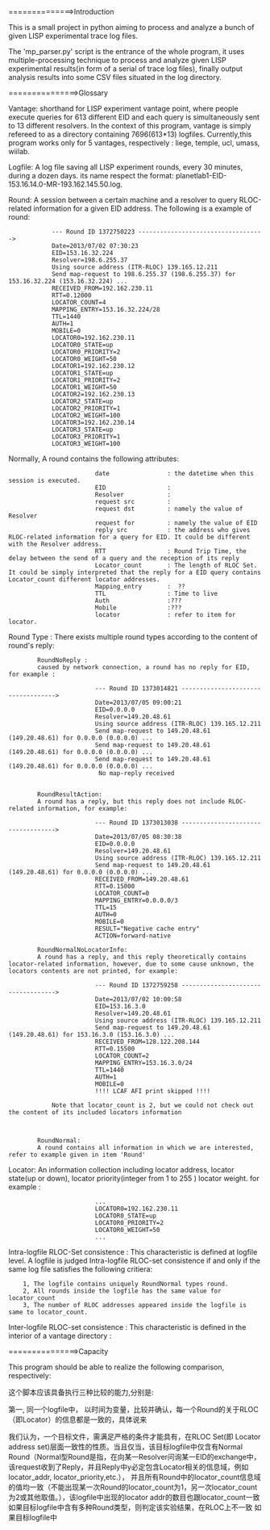 ==============>Introduction

This is a small project in python aiming to process and analyze a bunch of given LISP experimental trace log files.

The 'mp_parser.py' script is the entrance of the whole program, it uses multiple-processing technique to process and
analyze given LISP experimental results(in form of a serial of trace log files), finally output analysis results into
some CSV files situated in the log directory.

===============>Glossary

Vantage: shorthand for LISP experiment vantage point, where people execute queries for 613 different EID and each query
is simultaneously sent to 13 different resolvers. In the context of this program, vantage is simply refereed to as a directory
containing 7696(613*13) logfiles. Currently,this program works only for 5 vantages, respectively : liege, temple, ucl, umass, wiilab.

Logfile: A log file saving all LISP experiment rounds, every 30 minutes, during a dozen days. its name respect the format:
planetlab1-EID-153.16.14.0-MR-193.162.145.50.log.

Round: A session between a certain machine and a resolver to query RLOC-related information for a given EID address.
The following is a example of round:
                
                --- Round ID 1372750223 ----------------------------------->
                Date=2013/07/02 07:30:23
                EID=153.16.32.224
                Resolver=198.6.255.37
                Using source address (ITR-RLOC) 139.165.12.211
                Send map-request to 198.6.255.37 (198.6.255.37) for 153.16.32.224 (153.16.32.224) ...
                RECEIVED_FROM=192.162.230.11
                RTT=0.12000
                LOCATOR_COUNT=4
                MAPPING_ENTRY=153.16.32.224/28
                TTL=1440
                AUTH=1
                MOBILE=0
                LOCATOR0=192.162.230.11
                LOCATOR0_STATE=up
                LOCATOR0_PRIORITY=2
                LOCATOR0_WEIGHT=50
                LOCATOR1=192.162.230.12
                LOCATOR1_STATE=up
                LOCATOR1_PRIORITY=2
                LOCATOR1_WEIGHT=50
                LOCATOR2=192.162.230.13
                LOCATOR2_STATE=up
                LOCATOR2_PRIORITY=1
                LOCATOR2_WEIGHT=100
                LOCATOR3=192.162.230.14
                LOCATOR3_STATE=up
                LOCATOR3_PRIORITY=1
                LOCATOR3_WEIGHT=100

Normally, A round contains the following attributes:

                            date                : the datetime when this session is executed.
                            EID                 :
                            Resolver            :
                            request src         :
                            request dst         : namely the value of Resolver
                            request for         : namely the value of EID
                            reply src           : the address who gives RLOC-related information for a query for EID. It could be different with the Resolver address.
                            RTT                 : Round Trip Time, the delay between the send of a query and the reception of its reply
                            Locator_count       : The length of RLOC Set. It could be simply interpreted that the reply for a EID query contains Locator_count different locator addresses.
                            Mapping_entry       :  ??
                            TTL                 : Time to live
                            Auth                :???
                            Mobile              :???
                            locator             : refer to item for locator.

Round Type : There exists multiple round types according to the content of round's reply:

            RoundNoReply :
            caused by network connection, a round has no reply for EID, for example :
            
                            --- Round ID 1373014821 ----------------------------------->
                            Date=2013/07/05 09:00:21
                            EID=0.0.0.0
                            Resolver=149.20.48.61
                            Using source address (ITR-RLOC) 139.165.12.211
                            Send map-request to 149.20.48.61 (149.20.48.61) for 0.0.0.0 (0.0.0.0) ...
                            Send map-request to 149.20.48.61 (149.20.48.61) for 0.0.0.0 (0.0.0.0) ...
                            Send map-request to 149.20.48.61 (149.20.48.61) for 0.0.0.0 (0.0.0.0) ...
                             No map-reply received 


            RoundResultAction: 
            A round has a reply, but this reply does not include RLOC-related information, for example:
            
                            --- Round ID 1373013038 ----------------------------------->
                            Date=2013/07/05 08:30:38
                            EID=0.0.0.0
                            Resolver=149.20.48.61
                            Using source address (ITR-RLOC) 139.165.12.211
                            Send map-request to 149.20.48.61 (149.20.48.61) for 0.0.0.0 (0.0.0.0) ...
                            RECEIVED_FROM=149.20.48.61
                            RTT=0.15000
                            LOCATOR_COUNT=0
                            MAPPING_ENTRY=0.0.0.0/3
                            TTL=15
                            AUTH=0
                            MOBILE=0
                            RESULT="Negative cache entry"
                            ACTION=forward-native
                            
            RoundNormalNoLocatorInfo: 
            A round has a reply, and this reply theoretically contains locator-related information, however, due to some cause unknown, the locators contents are not printed, for example:
                
                            --- Round ID 1372759258 ----------------------------------->
                            Date=2013/07/02 10:00:58
                            EID=153.16.3.0
                            Resolver=149.20.48.61
                            Using source address (ITR-RLOC) 139.165.12.211
                            Send map-request to 149.20.48.61 (149.20.48.61) for 153.16.3.0 (153.16.3.0) ...
                            RECEIVED_FROM=128.122.208.144
                            RTT=0.15500
                            LOCATOR_COUNT=2
                            MAPPING_ENTRY=153.16.3.0/24
                            TTL=1440
                            AUTH=1
                            MOBILE=0
                            !!!! LCAF AFI print skipped !!!!
                            
                Note that locator_count is 2, but we could not check out the content of its included locators information

            
            
            RoundNormal:
            A round contains all information in which we are interested, refer to example given in item 'Round'


Locator: An information collection including locator address, locator state(up or down), locator priority(integer from 1 to 255 )
locator weight. for example :

                            ...
                            LOCATOR0=192.162.230.11
                            LOCATOR0_STATE=up
                            LOCATOR0_PRIORITY=2
                            LOCATOR0_WEIGHT=50
                            ...


Intra-logfile RLOC-Set consistence : This characteristic is defined at logfile level. A logfile is judged Intra-logfile
RLOC-set consistence if and only if the same log file satisfies the following critiera:

        1, The logfile contains uniquely RoundNormal types round.
        2, All rounds inside the logfile has the same value for locator_count
        3, The number of RLOC addresses appeared inside the logfile is same to locator_count.

Inter-logfile RLOC-set consistence : This characteristic is defined in the interior of a vantage directory :


===============>Capacity

This program should be able to realize the following comparison, respectively:


这个脚本应该具备执行三种比较的能力,分别是:

第一, 同一个logfile中， 以时间为变量，比较并确认，每一个Round的关于RLOC（即Locator）的信息都是一致的，具体说来

我们认为，一个目标文件，需满足严格的条件才能具有，在RLOC Set(即 Locator address set)层面一致性的性质。当且仅当，该目标logfile中仅含有Normal Round（Normal型Round是指，在向某一Resolver问询某一EID的exchange中，该request收到了Reply，并且Reply中y必定包含Locator相关的信息域，例如locator_addr, locator_priority,etc.）， 并且所有Round中的locator_count信息域的值均一致（不能出现某一次Round的locator_count为1，另一次locator_count为2或其他取值。），该logfile中出现的locator addr的数目也跟locator_count一致
如果目标logfile中含有多种Round类型，则判定该实验结果，在RLOC上不一致
如果目标logfile中
